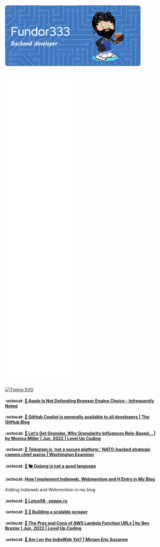 ![Header](./github-header-image.png)

![Metrics](/github-metrics.svg)

[![Typing SVG](https://readme-typing-svg.herokuapp.com?color=FF4137&lines=Some+of+my+posts)](https://git.io/typing-svg)
<!--START_SECTION:feed-->
#### :octocat: [🔖 Apple Is Not Defending Browser Engine Choice - Infrequently Noted](https:&#x2F;&#x2F;fundor333.com&#x2F;social&#x2F;2022&#x2F;06&#x2F;24&#x2F;apple-is-not-defending-browser-engine-choice---infrequently-noted&#x2F;) 

#### :octocat: [🔖 GitHub Copilot is generally available to all developers | The GitHub Blog](https:&#x2F;&#x2F;fundor333.com&#x2F;social&#x2F;2022&#x2F;06&#x2F;21&#x2F;github-copilot-is-generally-available-to-all-developers--the-github-blog&#x2F;) 

#### :octocat: [🔖 Let’s Get Granular. Why Granularity Influences Role-Based… | by Monica Miller | Jun, 2022 | Level Up Coding](https:&#x2F;&#x2F;fundor333.com&#x2F;social&#x2F;2022&#x2F;06&#x2F;20&#x2F;lets-get-granular-why-granularity-influences-role-based--by-monica-miller--jun-2022--level-up-coding&#x2F;) 

#### :octocat: [🔖 Telegram is &#39;not a secure platform,&#39; NATO-backed strategic comms chief warns | Washington Examiner](https:&#x2F;&#x2F;fundor333.com&#x2F;social&#x2F;2022&#x2F;06&#x2F;20&#x2F;telegram-is-not-a-secure-platform-nato-backed-strategic-comms-chief-warns--washington-examiner&#x2F;) 

#### :octocat: [🔖 🐿 Golang is not a good language](https:&#x2F;&#x2F;fundor333.com&#x2F;social&#x2F;2022&#x2F;06&#x2F;20&#x2F;golang-is-not-a-good-language&#x2F;) 

#### :octocat: [How I implement Indieweb, Webmention and H Entry in My Blog](https:&#x2F;&#x2F;fundor333.com&#x2F;post&#x2F;2022&#x2F;indieweb-webmention-and-h-entry-in-my-blog&#x2F;) 
Adding Indieweb and Webmention in my blog
#### :octocat: [🔖 Lotus58 · peppe.rs](https:&#x2F;&#x2F;fundor333.com&#x2F;social&#x2F;2022&#x2F;06&#x2F;14&#x2F;lotus58--peppers&#x2F;) 

#### :octocat: [🔖 🔭 Building a scalable scraper](https:&#x2F;&#x2F;fundor333.com&#x2F;social&#x2F;2022&#x2F;06&#x2F;10&#x2F;building-a-scalable-scraper&#x2F;) 

#### :octocat: [🔖 The Pros and Cons of AWS Lambda Function URLs | by Ben Brazier | Jun, 2022 | Level Up Coding](https:&#x2F;&#x2F;fundor333.com&#x2F;social&#x2F;2022&#x2F;06&#x2F;08&#x2F;the-pros-and-cons-of-aws-lambda-function-urls--by-ben-brazier--jun-2022--level-up-coding&#x2F;) 

#### :octocat: [🔖 Am I on the IndieWeb Yet? | Miriam Eric Suzanne](https:&#x2F;&#x2F;fundor333.com&#x2F;social&#x2F;2022&#x2F;06&#x2F;06&#x2F;am-i-on-the-indieweb-yet--miriam-eric-suzanne&#x2F;) 

<!--END_SECTION:feed-->
